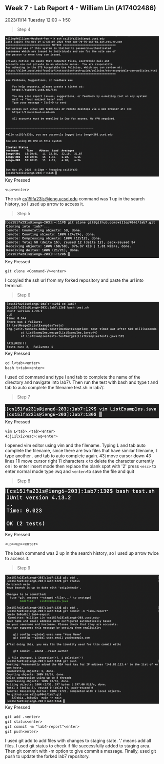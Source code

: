## Week 7 - Lab Report 4 - William Lin (A17402486)

2023/11/14 Tuesday 12:00 ~ 1:50  

> Step 4

![Image](step4.png)
Key Pressed
```
<up><enter>
```
The ssh cs15lfa23ls@ieng.ucsd.edu command was 1 up in the search history, so I used up arrow to access it.

> Step 5

![Image](step5.png)
Key Pressed
```
git clone <Command-V><enter>
```
I copyied the ssh url from my forked repository and paste the url into terminal.

> Step 6

![Image](step6.png)
Key Pressed
```
cd l<tab><enter>
bash t<tab><enter>
```
I used cd command and type l and tab to complete the name of the directory and navigate into lab7/.
Then run the test with bash and type t and tab to auto complete the filename test.sh in lab7/.

> Step 7

![Image](step7.png)
Key Pressed
```
vim L<tab>.<tab><enter>
43j11lxi2<esc>:wq<enter>
```
I opened vim editor using vim and the filename. Typing L and tab auto complete the filename, since there are two files that have similar filename, I type another . and tab to auto complete again.
43j move cursor down 43 lines
11l move cursor right 11 characters
x to delete the character currently on
i to enter insert mode
then replace the blank spot with '2'
press ```<esc>``` to enter normal mode
type :wq and ```<enter>```to save the file and quit

> Step 8

![Image](step8.png)
Key Pressed
```
<up><up><enter>
```
The bash command was 2 up in the search history, so I used up arrow twice to access it.

> Step 9

![Image](step9.png)
Key Pressed
```
git add .<enter>
git status<enter>
git commit -m "lab4-report"<enter>
git push<enter>
```
I used git add to add files with changes to staging state. '.' means add all files.
I used git status to check if file successfully added to staging area.
Then git commit with -m option to give commit a message.
Finally, used git push to update the forked lab7 repository. 
